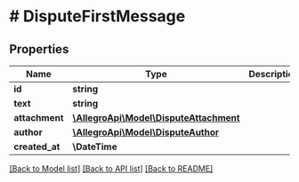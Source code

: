 # # DisputeFirstMessage

## Properties

Name | Type | Description | Notes
------------ | ------------- | ------------- | -------------
**id** | **string** |  |
**text** | **string** |  | [optional]
**attachment** | [**\AllegroApi\Model\DisputeAttachment**](DisputeAttachment.md) |  | [optional]
**author** | [**\AllegroApi\Model\DisputeAuthor**](DisputeAuthor.md) |  |
**created_at** | **\DateTime** |  |

[[Back to Model list]](../../README.md#models) [[Back to API list]](../../README.md#endpoints) [[Back to README]](../../README.md)
